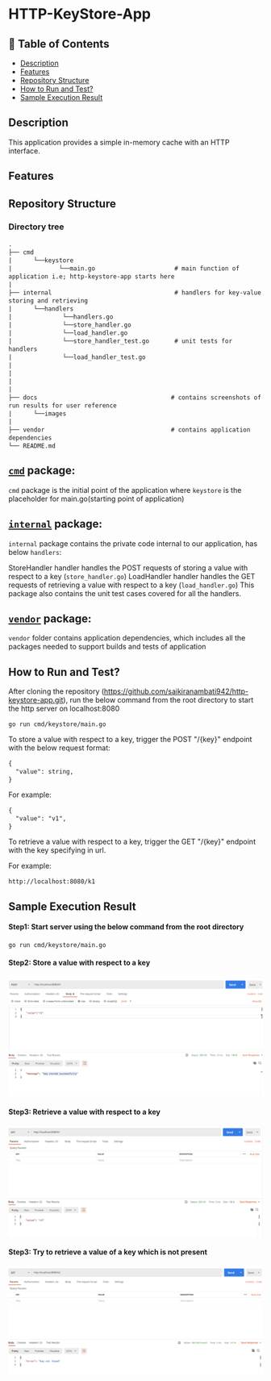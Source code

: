 # HTTP-KeyStore-App

## 🚩 Table of Contents

 - [Description](#description)
 - [Features](#features)
 - [Repository Structure](#repository-structure)
 - [How to Run and Test?](#how-to-run-and-test)
 - [Sample Execution Result](#sample-execution-result)

 ## Description
 This application provides a simple in-memory cache with an HTTP interface.

 ## Features

 ## Repository Structure

 ### Directory tree
    . 
    ├── cmd
    |      └──keystore
    |             └──main.go                      # main function of application i.e; http-keystore-app starts here
    |                         
    ├── internal                                  # handlers for key-value storing and retrieving
    |      └──handlers
    |              └──handlers.go
    |              └──store_handler.go
    |              └──load_handler.go
    |              └──store_handler_test.go       # unit tests for handlers     
    |              └──load_handler_test.go                  
    |                               
    |      
    |      
    |
    ├── docs                                     # contains screenshots of run results for user reference 
    |      └──images                        
    |                  
    ├── vendor                                   # contains application dependencies
    └── README.md


[`cmd`](https://github.com/saikiranambati942/http-keystore-app/tree/master/cmd "API documentation") package:
------------------------------------------------------------------------------------------------------------------

 `cmd` package is the initial point of the application where `keystore` is the placeholder for main.go(starting point of application)

 [`internal`](https://github.com/saikiranambati942/http-keystore-app/tree/master/internal "API documentation") package:
------------------------------------------------------------------------------------------------------------------------

 `internal` package contains the private code internal to our application, has below `handlers`:

StoreHandler handler handles the POST requests of  storing a value with respect to a key (`store_handler.go`)
LoadHandler handler handles the GET requests of  retrieving a value with respect to a key (`load_handler.go`)
This package also contains the unit test cases covered for all the handlers.

[`vendor`](https://github.com/saikiranambati942/http-keystore-app/tree/master/vendor "API documentation") package:
------------------------------------------------------------------------------------------------------------------------

`vendor` folder contains application dependencies, which includes all the packages needed to support builds and tests of application


## How to Run and Test?
After cloning the repository (https://github.com/saikiranambati942/http-keystore-app.git), run the below command from the root directory to start the http server on localhost:8080

```
go run cmd/keystore/main.go
```

To store a value with respect to a key, trigger the POST "/{key}" endpoint with the below request format:
```
{
  "value": string,
}
```
For example:
```
{
  "value": "v1",
}
```
To retrieve a value with respect to a key, trigger the GET "/{key}" endpoint with the key specifying in url.

For example:
```
http://localhost:8080/k1
```

## Sample Execution Result
#### Step1: Start server using the below command from the root directory

```
go run cmd/keystore/main.go
```
#### Step2: Store a value with respect to a key

![](https://github.com/saikiranambati942/http-keystore-app/blob/main/docs/images/store_key_value.png)

#### Step3: Retrieve a value with respect to a key

![](https://github.com/saikiranambati942/http-keystore-app/blob/main/docs/images/load_key_present.png)

#### Step3: Try to retrieve a value of a key which is not present

![](https://github.com/saikiranambati942/http-keystore-app/blob/main/docs/images/load_key_notpresent.png)
